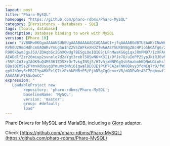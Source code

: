 ```yaml
---
layout: post
title: "Pharo-MySQL"
homepage: "https://github.com/pharo-rdbms/Pharo-MySQL"
category: [Persistency - Databases - SQL]
tags: [tools, database]
description: Database binding to work with MySQL
version: [Pharo 10]
icon: "iVBORw0KGgoAAAANSUhEUgAAABAAAAAQCAQAAAC1+jfqAAAABGdBTUEAAK/INwWK6QAAABl0
RVh0U29mdHdhcmUAQWRvYmUgSW1hZ2VSZWFkeXHJZTwAAAEYSURBVBgZBcHPio5hGAfg6/2+
R980k6wmJgsJ5U/ZOAqbSc2GnXOwUg7BESgLUeIQ1GSjLFnMwsKGGg1qxJRmPM97/1zXFAAA
AEADdlfZzr26miup2svnelq7d2aYgt3rebl585wN6+K3I1/9fJe7O/uIePP2SypJkiRJ0vMh
r55FLCA3zgIAOK9uQ4MS361ZOSX+OrTvkgINSjS/HIvhjxNNFGgQsbSmabohKDNoUGLohsls
6BaiQIMSs2FYmnXdUsygQYmumy3Nhi6igwalDEOJEjPKP7CA2aFNK8Bkyy3fdNCg7r9/fW3j
gpVJbDmy5+PB2IYp4MXFelQ7izPrhkPHB+P5/PjhD5gCgCenx+VR/dODEwD+A3T7nqbxwf1H
AAAAAElFTkSuQmCC"
expression: "
   LoadableProject new 
		repository: 'pharo-rdbms/Pharo-MySQL'; 
		baselineName: 'MySQL'; 
		version: 'master';
		group: #default;
		load"
---
```


Pharo Drivers for MySQL and MariaDB, including a [Glorp](https://github.com/pharo-rdbms/Glorp) adaptor.

Check [https://github.com/pharo-rdbms/Pharo-MySQL](https://github.com/pharo-rdbms/Pharo-MySQL)